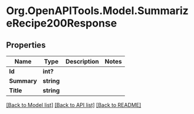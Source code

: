 # Org.OpenAPITools.Model.SummarizeRecipe200Response

## Properties

Name | Type | Description | Notes
------------ | ------------- | ------------- | -------------
**Id** | **int?** |  | 
**Summary** | **string** |  | 
**Title** | **string** |  | 

[[Back to Model list]](../README.md#documentation-for-models) [[Back to API list]](../README.md#documentation-for-api-endpoints) [[Back to README]](../README.md)

